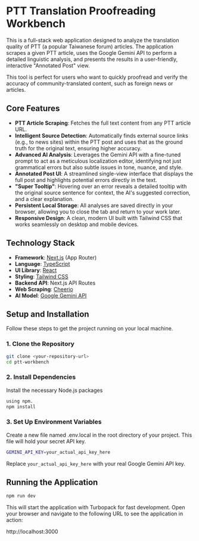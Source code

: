 # PTT Translation Proofreading Workbench

This is a full-stack web application designed to analyze the translation quality of PTT (a popular Taiwanese forum) articles. The application scrapes a given PTT article, uses the Google Gemini API to perform a detailed linguistic analysis, and presents the results in a user-friendly, interactive "Annotated Post" view.

This tool is perfect for users who want to quickly proofread and verify the accuracy of community-translated content, such as foreign news or articles.

## Core Features

* **PTT Article Scraping**: Fetches the full text content from any PTT article URL.
* **Intelligent Source Detection**: Automatically finds external source links (e.g., to news sites) within the PTT post and uses that as the ground truth for the original text, ensuring higher accuracy.
* **Advanced AI Analysis**: Leverages the Gemini API with a fine-tuned prompt to act as a meticulous localization editor, identifying not just grammatical errors but also subtle issues in tone, nuance, and style.
* **Annotated Post UI**: A streamlined single-view interface that displays the full post and highlights potential errors directly in the text.
* **"Super Tooltip"**: Hovering over an error reveals a detailed tooltip with the original source sentence for context, the AI's suggested correction, and a clear explanation.
* **Persistent Local Storage**: All analyses are saved directly in your browser, allowing you to close the tab and return to your work later.
* **Responsive Design**: A clean, modern UI built with Tailwind CSS that works seamlessly on desktop and mobile devices.

## Technology Stack

* **Framework**: [Next.js](https://nextjs.org/) (App Router)
* **Language**: [TypeScript](https://www.typescriptlang.org/)
* **UI Library**: [React](https://reactjs.org/)
* **Styling**: [Tailwind CSS](https://tailwindcss.com/)
* **Backend API**: Next.js API Routes
* **Web Scraping**: [Cheerio](https://cheerio.js.org/)
* **AI Model**: [Google Gemini API](https://ai.google.dev/)

## Setup and Installation

Follow these steps to get the project running on your local machine.

### 1. Clone the Repository

```bash
git clone <your-repository-url>
cd ptt-workbench
```

### 2. Install Dependencies

Install the necessary Node.js packages 
```bash
using npm.
npm install
```

### 3. Set Up Environment Variables

Create a new file named .env.local in the root directory of your project. This file will hold your secret API key.
```bash
GEMINI_API_KEY=your_actual_api_key_here

```
Replace `your_actual_api_key_here` with your real Google Gemini API key.

## Running the Application

```bash
npm run dev

```
This will start the application with Turbopack for fast development. Open your browser and navigate to the following URL to see the application in action:  

http://localhost:3000
